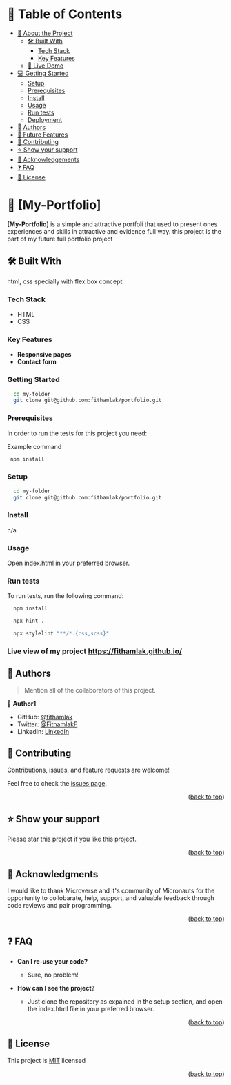 
# 📗 Table of Contents

- [📖 About the Project](#about-project)
  - [🛠 Built With](#built-with)
    - [Tech Stack](#tech-stack)
    - [Key Features](#key-features)
  - [🚀 Live Demo](#live-demo)
- [💻 Getting Started](#getting-started)
  - [Setup](#setup)
  - [Prerequisites](#prerequisites)
  - [Install](#install)
  - [Usage](#usage)
  - [Run tests](#run-tests)
  - [Deployment](#triangular_flag_on_post-deployment)
- [👥 Authors](#authors)
- [🔭 Future Features](#future-features)
- [🤝 Contributing](#contributing)
- [⭐️ Show your support](#support)
- [🙏 Acknowledgements](#acknowledgements)
- [❓ FAQ](#faq)
- [📝 License](#license)

<!-- PROJECT DESCRIPTION -->

# 📖 [My-Portfolio] 

**[My-Portfolio]** is a simple and attractive portfoli that used to present ones experiences and skills 
in attractive and evidence full way. this project is the part of my future full portfolio project

## 🛠 Built With <a name="built-with"></a>
  html, css specially with flex box concept
### Tech Stack <a name="tech-stack"></a>
- HTML
- CSS



### Key Features <a name="key-features"></a>

- **Responsive pages**
- **Contact form**

### Getting Started <a name="getting-started"></a>
```sh
  cd my-folder
  git clone git@github.com:fithamlak/portfolio.git
```
  
### Prerequisites
In order to run the tests for this project you need:

Example command
```sh
 npm install
```

### Setup

```sh
  cd my-folder
  git clone git@github.com:fithamlak/portfolio.git
```




### Install

n/a

### Usage

Open index.html in your preferred browser.


### Run tests

To run tests, run the following command:

```sh
  npm install
```

```sh
  npx hint .
```
  
```sh
  npx stylelint "**/*.{css,scss}"
```

### Live view of my project https://fithamlak.github.io/


## 👥 Authors <a name="authors"></a>

> Mention all of the collaborators of this project.



👤 **Author1**

- GitHub: [@fithamlak](https://github.com/fithamlak)
- Twitter: [@FithamlakF](https://twitter.com/Fithamlak)
- LinkedIn: [LinkedIn](https://linkedin.com/in/fithamlak-fikrie-942169225)

## 🤝 Contributing <a name="contributing"></a>

Contributions, issues, and feature requests are welcome!

Feel free to check the [issues page](../../issues/).

<p align="right">(<a href="#readme-top">back to top</a>)</p>

<!-- SUPPORT -->

## ⭐️ Show your support <a name="support"></a>

Please star this project if you like this project.

<p align="right">(<a href="#readme-top">back to top</a>)</p>

<!-- ACKNOWLEDGEMENTS -->

## 🙏 Acknowledgments <a name="acknowledgements"></a>

I would like to thank Microverse and it's community of Micronauts for the opportunity to collobarate, help, support, and valuable feedback through code reviews and pair programming.

<p align="right">(<a href="#readme-top">back to top</a>)</p>

<!-- FAQ (optional) -->

## ❓ FAQ <a name="faq"></a>

- **Can I re-use your code?**

  - Sure, no problem!

- **How can I see the project?**

  - Just clone the repository as expained in the setup section, and open the index.html file in your preferred browser.

<p align="right">(<a href="#readme-top">back to top</a>)</p>

<!-- LICENSE -->

## 📝 License <a name="license"></a>

This project is [MIT](./MIT.md) licensed

<p align="right">(<a href="#readme-top">back to top</a>)</p>


